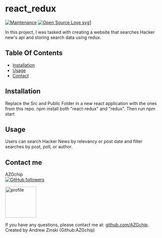
# react_redux
          
[![Maintenance](https://img.shields.io/badge/Maintained%3F-no-red.svg)](https://GitHub.com/AZGchip/react_redux/graphs/commit-activity)
[![Open Source Love svg1](https://badges.frapsoft.com/os/v1/open-source.svg?v=103)](https://github.com/ellerbrock/open-source-badges/)
      
      
In this project, I was tasked with creating a website that searches Hacker new's api and storing search data using redux.

## Table Of Contents
* [Installation](#Installation)
* [Usage](#Usage)
* [Contact](#contact)

      
## <a name ="Installation"></a> Installation
Replace the Src and Public Folder in a new react application with the ones from this repo. npm install both "react-redux" and "redux". Then run npm start

      
## <a name ="Usage"></a> Usage
Users can search Hacker News by relevancy or post date and filter searches by post, poll, or author.

      
## <a name ="contact"></a> Contact me
AZGchip  
[![GitHub followers](https://img.shields.io/github/followers/AZGchip.svg?style=social&label=Follow&maxAge=2592000)](https://github.com/AZGchip?tab=followers)


<img src="https://avatars2.githubusercontent.com/u/60306563?v=4" alt="profile" width="100"/>

If you have any questions, please contact me at:  [github.com/AZGchip](https://github.com/AZGchip). 
Created by Andrew Zinski (Github:AZGchip)
